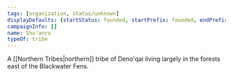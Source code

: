```yaml
---
tags: [organization, status/unknown]
displayDefaults: {startStatus: founded, startPrefix: founded, endPrefix: destroyed, endStatus: destroyed}
campaignInfo: []
name: Shu'anra
typeOf: tribe
---
```


A [[Northern Tribes|northern]] tribe of Deno'qai living largely in the forests east of the Blackwater Fens.